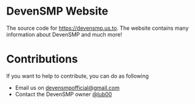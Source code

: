 # DevenSMP Website
The source code for https://devensmp.us.to. The website contains many information about DevenSMP and much more!

# Contributions
If you want to help to contribute, you can do as following
- Email us on devensmpofficial@gmail.com
- Contact the DevenSMP owner [@lub00](https://github.com/lub00)
